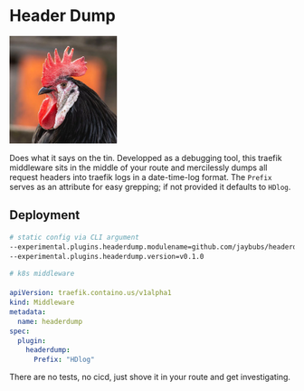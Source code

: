 # Header Dump

![Yea it's a stock photo...](/.assets/icon.png)

Does what it says on the tin. Developped as a debugging tool, this traefik middleware sits in the middle of your route and mercilessly dumps all request headers into traefik logs in a date-time-log format. The `Prefix` serves as an attribute for easy grepping; if not provided it defaults to `HDlog`.

## Deployment

```bash
# static config via CLI argument
--experimental.plugins.headerdump.modulename=github.com/jaybubs/headerdump
--experimental.plugins.headerdump.version=v0.1.0
```

```yaml
# k8s middleware

apiVersion: traefik.containo.us/v1alpha1
kind: Middleware
metadata:
  name: headerdump
spec:
  plugin:
    headerdump:
      Prefix: "HDlog"
```

There are no tests, no cicd, just shove it in your route and get investigating.
